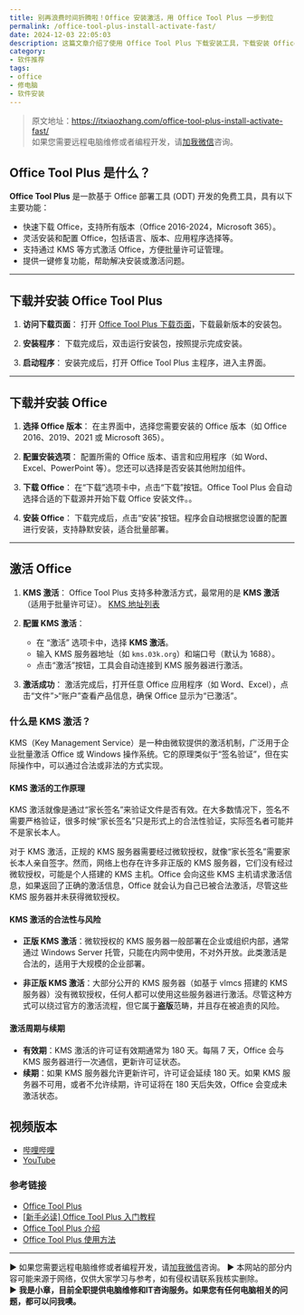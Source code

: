 ```yaml
---
title: 别再浪费时间折腾啦！Office 安装激活，用 Office Tool Plus 一步到位
permalink: /office-tool-plus-install-activate-fast/
date: 2024-12-03 22:05:03
description: 这篇文章介绍了使用 Office Tool Plus 下载安装工具，下载安装 Office，并通过在线或KMS方式激活Office。
category:
- 软件推荐
tags:
- office
- 修电脑
- 软件安装
---
```


> 原文地址：<https://itxiaozhang.com/office-tool-plus-install-activate-fast/>  
> 如果您需要远程电脑维修或者编程开发，请[加我微信](https://itxiaozhang.netlify.app/)咨询。 

## Office Tool Plus 是什么？

**Office Tool Plus** 是一款基于 Office 部署工具 (ODT) 开发的免费工具，具有以下主要功能：

- 快速下载 Office，支持所有版本（Office 2016-2024，Microsoft 365）。
- 灵活安装和配置 Office，包括语言、版本、应用程序选择等。
- 支持通过 KMS 等方式激活 Office，方便批量许可证管理。
- 提供一键修复功能，帮助解决安装或激活问题。

---

## 下载并安装 Office Tool Plus

1. **访问下载页面**：
   打开 [Office Tool Plus 下载页面](https://otp.landian.vip/zh-cn/download.html)，下载最新版本的安装包。

2. **安装程序**：
   下载完成后，双击运行安装包，按照提示完成安装。

3. **启动程序**：
   安装完成后，打开 Office Tool Plus 主程序，进入主界面。

---

## 下载并安装 Office

1. **选择 Office 版本**：
   在主界面中，选择您需要安装的 Office 版本（如 Office 2016、2019、2021 或 Microsoft 365）。

2. **配置安装选项**：
   配置所需的 Office 版本、语言和应用程序（如 Word、Excel、PowerPoint 等）。您还可以选择是否安装其他附加组件。

3. **下载 Office**：
   在“下载”选项卡中，点击“下载”按钮。Office Tool Plus 会自动选择合适的下载源并开始下载 Office 安装文件。。

4. **安装 Office**：
   下载完成后，点击“安装”按钮。程序会自动根据您设置的配置进行安装，支持静默安装，适合批量部署。

---

## 激活 Office

1. **KMS 激活**：
   Office Tool Plus 支持多种激活方式，最常用的是 **KMS 激活**（适用于批量许可证）。
   [KMS 地址列表](https://www.coolhub.top/tech-articles/kms_list.html)

2. **配置 KMS 激活**：
   - 在 “激活” 选项卡中，选择 **KMS 激活**。
   - 输入 KMS 服务器地址（如 `kms.03k.org`）和端口号（默认为 1688）。
   - 点击“激活”按钮，工具会自动连接到 KMS 服务器进行激活。

3. **激活成功**：
   激活完成后，打开任意 Office 应用程序（如 Word、Excel），点击“文件”>“账户”查看产品信息，确保 Office 显示为“已激活”。

### 什么是 KMS 激活？

KMS（Key Management Service）是一种由微软提供的激活机制，广泛用于企业批量激活 Office 或 Windows 操作系统。它的原理类似于“签名验证”，但在实际操作中，可以通过合法或非法的方式实现。

#### KMS 激活的工作原理

KMS 激活就像是通过“家长签名”来验证文件是否有效。在大多数情况下，签名不需要严格验证，很多时候“家长签名”只是形式上的合法性验证，实际签名者可能并不是家长本人。

对于 KMS 激活，正规的 KMS 服务器需要经过微软授权，就像“家长签名”需要家长本人亲自签字。然而，网络上也存在许多非正版的 KMS 服务器，它们没有经过微软授权，可能是个人搭建的 KMS 主机。Office 会向这些 KMS 主机请求激活信息，如果返回了正确的激活信息，Office 就会认为自己已被合法激活，尽管这些 KMS 服务器并未获得微软授权。

#### KMS 激活的合法性与风险

- **正版 KMS 激活**：微软授权的 KMS 服务器一般部署在企业或组织内部，通常通过 Windows Server 托管，只能在内网中使用，不对外开放。此类激活是合法的，适用于大规模的企业部署。
  
- **非正版 KMS 激活**：大部分公开的 KMS 服务器（如基于 vlmcs 搭建的 KMS 服务器）没有微软授权，任何人都可以使用这些服务器进行激活。尽管这种方式可以绕过官方的激活流程，但它属于**盗版**范畴，并且存在被追责的风险。

#### 激活周期与续期

- **有效期**：KMS 激活的许可证有效期通常为 180 天。每隔 7 天，Office 会与 KMS 服务器进行一次通信，更新许可证状态。
- **续期**：如果 KMS 服务器允许更新许可，许可证会延续 180 天。如果 KMS 服务器不可用，或者不允许续期，许可证将在 180 天后失效，Office 会变成未激活状态。

## 视频版本

- [哔哩哔哩]( https://www.bilibili.com/video/BV1sMzRYeE2S)
- [YouTube](https://youtu.be/4R9M--TRPVo)

### 参考链接

- [Office Tool Plus](https://otp.landian.vip/zh-cn/)
- [[新手必读] Office Tool Plus 入门教程](https://www.coolhub.top/archives/42)
- [Office Tool Plus 介绍](https://www.officetool.plus/zh-cn/introduction/what-is-otp.html)
- [Office Tool Plus 使用方法](https://www.officetool.plus/zh-cn/usage/deploy/clean-deployment.html)

---
▶ 如果您需要远程电脑维修或者编程开发，请[加我微信](https://itxiaozhang.netlify.app/)咨询。 
▶ 本网站的部分内容可能来源于网络，仅供大家学习与参考，如有侵权请联系我核实删除。  
▶ **我是小章，目前全职提供电脑维修和IT咨询服务。如果您有任何电脑相关的问题，都可以问我噢。**  
